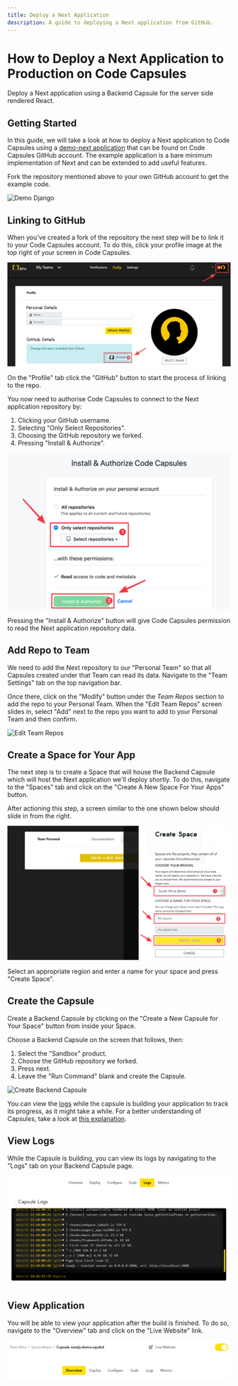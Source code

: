 ```yaml
---
title: Deploy a Next Application
description: A guide to deploying a Next application from GitHub.
---
```


# How to Deploy a Next Application to Production on Code Capsules

Deploy a Next application using a Backend Capsule for the server side rendered React.

## Getting Started

In this guide, we will take a look at how to deploy a Next application to Code Capsules using a [demo-next application]() that can be found on Code Capsules GitHub account. The example application is a bare minimum implementation of Next and can be extended to add useful features.  

Fork the repository mentioned above to your own GitHub account to get the example code.

![Demo Django]()

## Linking to GitHub

When you've created a fork of the repository the next step will be to link it to your Code Capsules account. To do this, click your profile image at the top right of your screen in Code Capsules. 

![git-button](../assets/deployment/java/git-button.png)

On the "Profile" tab click the "GitHub" button to start the process of linking to the repo. 

You now need to authorise Code Capsules to connect to the Next application repository by:

1. Clicking your GitHub username.
2. Selecting "Only Select Repositories".
3. Choosing the GitHub repository we forked.
4. Pressing "Install & Authorize".

![Install & authorize github](../assets/deployment/python/github-integration.png)

Pressing the "Install & Authorize" button will give Code Capsules permission to read the Next application repository data. 

## Add Repo to Team

We need to add the Next repository to our "Personal Team" so that all Capsules created under that Team can read its data. Navigate to the "Team Settings" tab on the top navigation bar.

Once there, click on the "Modify" button under the _Team Repos_ section to add the repo to your Personal Team. When the "Edit Team Repos" screen slides in, select "Add" next to the repo you want to add to your Personal Team and then confirm. 

![Edit Team Repos](../assets/deployment/python/team-repos.gif)

## Create a Space for Your App

The next step is to create a Space that will house the Backend Capsule which will host the Next application we'll deploy shortly. To do this, navigate to the "Spaces" tab and click on the "Create A New Space For Your Apps" button.

After actioning this step, a screen similar to the one shown below should slide in from the right.

![space name](../assets/deployment/python/space-name.png)

Select an appropriate region and enter a name for your space and press "Create Space".

## Create the Capsule

Create a Backend Capsule by clicking on the "Create a New Capsule for Your Space" button from inside your Space.

Choose a Backend Capsule on the screen that follows, then:

1. Select the "Sandbox" product.
2. Choose the GitHub repository we forked.
3. Press next.
4. Leave the "Run Command" blank and create the Capsule.

![Create Backend Capsule](../assets/deployment/java/creating-backend-capsule.gif)

You can view the [logs](#view-logs) while the capsule is building your application to track its progress, as it might take a while. For a better understanding of Capsules, take a look at [this explanation](https://codecapsules.io/docs/FAQ/what-is-a-capsule).

## View Logs

While the Capsule is building, you can view its logs by navigating to the "Logs" tab on your Backend Capsule page.  

![Build logs](../assets/deployment/next/application-logs.png)

## View Application

You will be able to view your application after the build is finished. To do so, navigate to the "Overview" tab and click on the "Live Website" link.

![Live Website Link](../assets/deployment/next/live-website-link.png)
